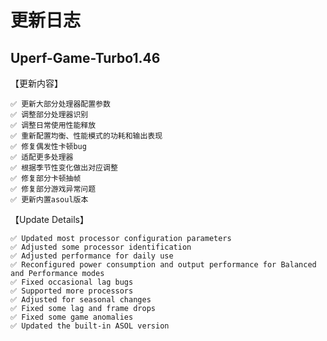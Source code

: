 # 更新日志

## Uperf-Game-Turbo1.46

【更新内容】

    ✅ 更新大部分处理器配置参数 
    ✅ 调整部分处理器识别
    ✅ 调整日常使用性能释放
    ✅ 重新配置均衡、性能模式的功耗和输出表现
    ✅ 修复偶发性卡顿bug
    ✅ 适配更多处理器
    ✅ 根据季节性变化做出对应调整
    ✅ 修复部分卡顿抽帧
    ✅ 修复部分游戏异常问题
    ✅ 更新内置asoul版本

【Update Details】

    ✅ Updated most processor configuration parameters
    ✅ Adjusted some processor identification
    ✅ Adjusted performance for daily use
    ✅ Reconfigured power consumption and output performance for Balanced and Performance modes
    ✅ Fixed occasional lag bugs
    ✅ Supported more processors
    ✅ Adjusted for seasonal changes
    ✅ Fixed some lag and frame drops
    ✅ Fixed some game anomalies
    ✅ Updated the built-in ASOL version

